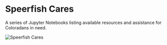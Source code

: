 # Speerfish Cares

A series of Jupyter Notebooks listing available resources and assistance for Coloradans in need. 

![Speerfish Cares](https://github.com/user-attachments/assets/c431f768-4d1f-430e-8ccc-580e0b49906e)

